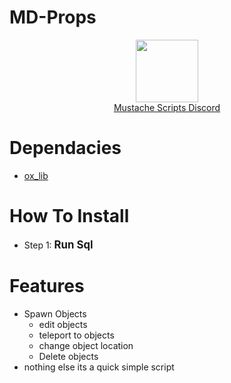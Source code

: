 <h1> MD-Props</h1>

<div align="center">
  <a href="https://discord.gg/sAMzrB4DDx">
    <img align="center" src="https://i.imgur.com/t65G9Z0.png" width="100">
  </a><br>
  <a href="https://discord.gg/sAMzrB4DDx">Mustache Scripts Discord</a><br>
</div>

# Dependacies
- [ox_lib](https://github.com/overextended/ox_lib/) 

# How To Install
- Step 1: <strong><big>Run Sql</big></strong>

# Features
- Spawn Objects
    - edit objects
    - teleport to objects
    - change object location
    - Delete objects
- nothing else its a quick simple script

